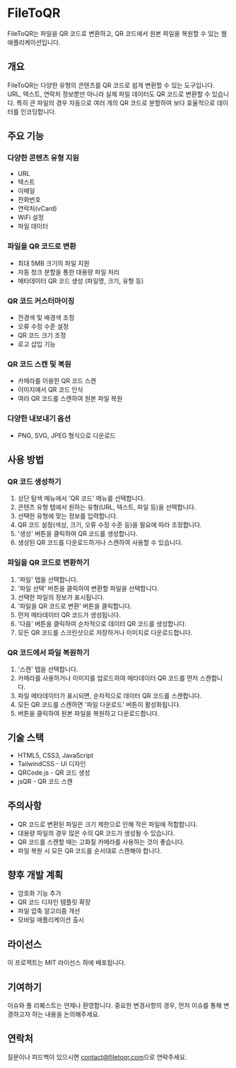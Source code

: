 # FileToQR

FileToQR는 파일을 QR 코드로 변환하고, QR 코드에서 원본 파일을 복원할 수 있는 웹 애플리케이션입니다.

## 개요

FileToQR는 다양한 유형의 콘텐츠를 QR 코드로 쉽게 변환할 수 있는 도구입니다. URL, 텍스트, 연락처 정보뿐만 아니라 실제 파일 데이터도 QR 코드로 변환할 수 있습니다. 특히 큰 파일의 경우 자동으로 여러 개의 QR 코드로 분할하여 보다 효율적으로 데이터를 인코딩합니다.

## 주요 기능

### 다양한 콘텐츠 유형 지원
- URL
- 텍스트
- 이메일
- 전화번호
- 연락처(vCard)
- WiFi 설정
- 파일 데이터

### 파일을 QR 코드로 변환
- 최대 5MB 크기의 파일 지원
- 자동 청크 분할을 통한 대용량 파일 처리
- 메타데이터 QR 코드 생성 (파일명, 크기, 유형 등)

### QR 코드 커스터마이징
- 전경색 및 배경색 조정
- 오류 수정 수준 설정
- QR 코드 크기 조정
- 로고 삽입 기능

### QR 코드 스캔 및 복원
- 카메라를 이용한 QR 코드 스캔
- 이미지에서 QR 코드 인식
- 여러 QR 코드를 스캔하여 원본 파일 복원

### 다양한 내보내기 옵션
- PNG, SVG, JPEG 형식으로 다운로드

## 사용 방법

### QR 코드 생성하기

1. 상단 탐색 메뉴에서 'QR 코드' 메뉴를 선택합니다.
2. 콘텐츠 유형 탭에서 원하는 유형(URL, 텍스트, 파일 등)을 선택합니다.
3. 선택한 유형에 맞는 정보를 입력합니다.
4. QR 코드 설정(색상, 크기, 오류 수정 수준 등)을 필요에 따라 조정합니다.
5. '생성' 버튼을 클릭하여 QR 코드를 생성합니다.
6. 생성된 QR 코드를 다운로드하거나 스캔하여 사용할 수 있습니다.

### 파일을 QR 코드로 변환하기

1. '파일' 탭을 선택합니다.
2. '파일 선택' 버튼을 클릭하여 변환할 파일을 선택합니다.
3. 선택한 파일의 정보가 표시됩니다.
4. '파일을 QR 코드로 변환' 버튼을 클릭합니다.
5. 먼저 메타데이터 QR 코드가 생성됩니다.
6. '다음' 버튼을 클릭하여 순차적으로 데이터 QR 코드를 생성합니다.
7. 모든 QR 코드를 스크린샷으로 저장하거나 이미지로 다운로드합니다.

### QR 코드에서 파일 복원하기

1. '스캔' 탭을 선택합니다.
2. 카메라를 사용하거나 이미지를 업로드하여 메타데이터 QR 코드를 먼저 스캔합니다.
3. 파일 메타데이터가 표시되면, 순차적으로 데이터 QR 코드를 스캔합니다.
4. 모든 QR 코드를 스캔하면 '파일 다운로드' 버튼이 활성화됩니다.
5. 버튼을 클릭하여 원본 파일을 복원하고 다운로드합니다.

## 기술 스택

- HTML5, CSS3, JavaScript
- TailwindCSS - UI 디자인
- QRCode.js - QR 코드 생성
- jsQR - QR 코드 스캔

## 주의사항

- QR 코드로 변환된 파일은 크기 제한으로 인해 작은 파일에 적합합니다.
- 대용량 파일의 경우 많은 수의 QR 코드가 생성될 수 있습니다.
- QR 코드를 스캔할 때는 고화질 카메라를 사용하는 것이 좋습니다.
- 파일 복원 시 모든 QR 코드를 순서대로 스캔해야 합니다.

## 향후 개발 계획

- 암호화 기능 추가
- QR 코드 디자인 템플릿 확장
- 파일 압축 알고리즘 개선
- 모바일 애플리케이션 출시

## 라이선스

이 프로젝트는 MIT 라이선스 하에 배포됩니다.

## 기여하기

이슈와 풀 리퀘스트는 언제나 환영합니다. 중요한 변경사항의 경우, 먼저 이슈를 통해 변경하고자 하는 내용을 논의해주세요.

## 연락처

질문이나 피드백이 있으시면 [contact@filetoqr.com](mailto:contact@filetoqr.com)으로 연락주세요. 